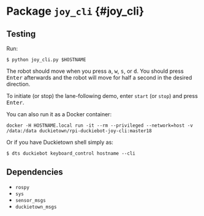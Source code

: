 # Package `joy_cli` {#joy_cli}

<move-here src="#joy_cli"/>


## Testing

Run:

    $ python joy_cli.py $HOSTNAME

The robot should move when you press <kbd>a</kbd>, <kbd>w</kbd>, <kbd>s</kbd>, or <kbd>d</kbd>. You should press <kbd>Enter</kbd> afterwards and the robot will move for half a second in the desired direction.

To initiate (or stop) the lane-following demo, enter `start` (or `stop`) and press <kbd>Enter</kbd>.

You can also run it as a Docker container:

    docker -H HOSTNAME.local run -it --rm --privileged --network=host -v /data:/data duckietown/rpi-duckiebot-joy-cli:master18

Or if you have Duckietown shell simply as:

    $ dts duckiebot keyboard_control hostname --cli

## Dependencies

* `rospy`
* `sys`
* `sensor_msgs`
* `duckietown_msgs`
